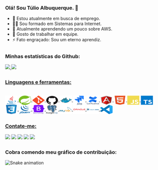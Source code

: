 ### Olá! Sou Túlio Albuquerque. 👋

- 🔭 Estou atualmente em busca de emprego.
- 👨‍🎓 Sou formado em Sistemas para Internet.
- 🌱 Atualmente aprendendo um pouco sobre AWS.
- 👯 Gosto de trabalhar em equipe.
- ⚡ Fato engraçado: Sou um eterno aprendiz.

##

### Minhas estatísticas do Github:
<div>
  <a href="https://github.com/tuliohsa87">
  <img height="180em" src="https://github-readme-stats-sigma-five.vercel.app/api?username=tuliohsa87&count_private=true&show_icons=true&theme=dracula&include_all_commits=true&count_private=true"/>
  <img height="180em" src="https://github-readme-stats.vercel.app/api/top-langs/?username=tuliohsa87&layout=compact&theme=dracula"/>
</div>

##

### Linguagens e ferramentas:
<div style="display: inline_block"><br>
  <img align="center" alt="Icone Java" height="30" width="40" src="https://github.com/devicons/devicon/blob/master/icons/java/java-original.svg">
  <img align="center" alt="Icone Spring-boot" height="30" width="40" src="https://github.com/devicons/devicon/blob/master/icons/spring/spring-original.svg">
  <img align="center" alt="Icone Git" height="30" width="40" src="https://github.com/devicons/devicon/blob/master/icons/git/git-original.svg">
  <img align="center" alt="Icone Github" height="30" width="40" src="https://github.com/devicons/devicon/blob/master/icons/github/github-original.svg">
  <img align="center" alt="Icone Docker" height="30" width="40" src="https://github.com/devicons/devicon/blob/master/icons/docker/docker-original.svg">
  <img align="center" alt="Icone Jira" height="30" width="40" src="https://github.com/devicons/devicon/blob/master/icons/jira/jira-original-wordmark.svg">
  <img align="center" alt="Icone Confluence" height="30" width="40" src="https://github.com/devicons/devicon/blob/master/icons/confluence/confluence-original-wordmark.svg">
  <img align="center" alt="Icone Angular" height="30" width="40" src="https://github.com/devicons/devicon/blob/master/icons/angularjs/angularjs-original.svg">
  <img align="center" alt="Icone HTML" height="30" width="40" src="https://github.com/devicons/devicon/blob/master/icons/html5/html5-original.svg">
  <img align="center" alt="Icone Javascript" height="30" width="40" src="https://github.com/devicons/devicon/blob/master/icons/javascript/javascript-plain.svg">
  <img align="center" alt="Icone Typescript" height="30" width="40" src="https://github.com/devicons/devicon/blob/master/icons/typescript/typescript-plain.svg">
  <img align="center" alt="Icone CSS3" height="30" width="40" src="https://github.com/devicons/devicon/blob/master/icons/css3/css3-original.svg">
  <img align="center" alt="Icone jQuery" height="30" width="40" src="https://github.com/devicons/devicon/blob/master/icons/jquery/jquery-plain-wordmark.svg">
  <img align="center" alt="Icone Boostrap" height="30" width="40" src="https://github.com/devicons/devicon/blob/master/icons/bootstrap/bootstrap-original-wordmark.svg">
  <img align="center" alt="Icone Postgresql" height="30" width="40" src="https://github.com/devicons/devicon/blob/master/icons/postgresql/postgresql-original-wordmark.svg">
  <img align="center" alt="Icone Mysql" height="30" width="40" src="https://github.com/devicons/devicon/blob/master/icons/mysql/mysql-original-wordmark.svg">
  <img align="center" alt="Icone OracleDB" height="30" width="40" src="https://github.com/devicons/devicon/blob/master/icons/oracle/oracle-original.svg">
  <img align="center" alt="Icone Intellij" height="30" width="40" src="https://github.com/devicons/devicon/blob/master/icons/intellij/intellij-original-wordmark.svg">
  <img align="center" alt="Icone VSCode" height="30" width="40" src="https://github.com/devicons/devicon/blob/master/icons/vscode/vscode-original.svg">
</div>

##

### Contate-me:
<div>
  <a href="mailto:tuliohsa87@gmail.com"><img src="https://img.icons8.com/color/48/gmail.png" target="_blank"></a>
  <a href="https://www.instagram.com/tuliohsa87/"><img src="https://img.icons8.com/color/48/instagram-new--v1.png" target="_blank"></a>
  <a href="https://www.linkedin.com/in/tuliohsa87/"><img src="https://img.icons8.com/fluent/48/linkedin.png" target="_blank"></a>
  <a href="https://discord.gg/tuliohsa87#2074"><img src="https://img.icons8.com/color/48/discord--v2.png" target="_blank"></a>
  <a href="https://web.whatsapp.com/send?phone=5581981430626" target="_blank"><img src="https://img.icons8.com/color/48/whatsapp.png" target="_blank"></a>
</div>

##
  
### Cobra comendo meu gráfico de contribuição:
![Snake animation](https://github.com/tuliohsa87/tuliohsa87/blob/output/github-contribution-grid-snake.svg)

